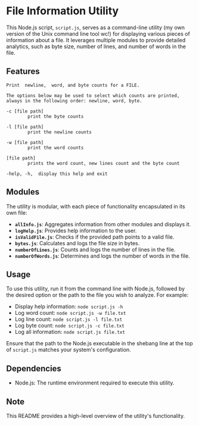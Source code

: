 # File Information Utility

This Node.js script, `script.js`, serves as a command-line utility (my own version of the Unix command line tool wc!) for displaying various pieces of information about a file. It leverages multiple modules to provide detailed analytics, such as byte size, number of lines, and number of words in the file.

## Features
    Print  newline,  word, and byte counts for a FILE.

    The options below may be used to select which counts are printed, always in the following order: newline, word, byte.

    -c [file path]
            print the byte counts

    -l [file path]
            print the newline counts

    -w [file path]
            print the word counts

    [file path]
            prints the word count, new lines count and the byte count

    -help, -h,  display this help and exit

## Modules

The utility is modular, with each piece of functionality encapsulated in its own file:

- **`allInfo.js`**: Aggregates information from other modules and displays it.
- **`logHelp.js`**: Provides help information to the user.
- **`isValidFile.js`**: Checks if the provided path points to a valid file.
- **`bytes.js`**: Calculates and logs the file size in bytes.
- **`numberOfLines.js`**: Counts and logs the number of lines in the file.
- **`numberOfWords.js`**: Determines and logs the number of words in the file.

## Usage

To use this utility, run it from the command line with Node.js, followed by the desired option or the path to the file you wish to analyze. For example:

- Display help information: `node script.js -h`
- Log word count: `node script.js -w file.txt`
- Log line count: `node script.js -l file.txt`
- Log byte count: `node script.js -c file.txt`
- Log all information: `node script.js file.txt`

Ensure that the path to the Node.js executable in the shebang line at the top of `script.js` matches your system's configuration.

## Dependencies

- Node.js: The runtime environment required to execute this utility.

## Note

This README provides a high-level overview of the utility's functionality.